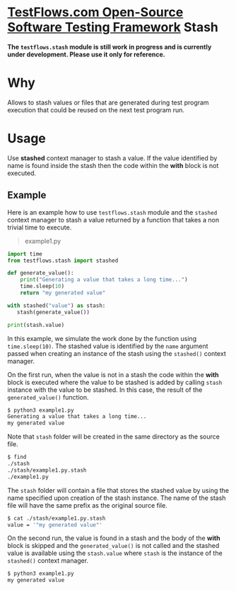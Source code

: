 # [TestFlows.com Open-Source Software Testing Framework] Stash

**The `testflows.stash` module is still work in progress and is currently under development.
Please use it only for reference.**

# Why

Allows to stash values or files that are generated during test program execution
that could be reused on the next test program run.

# Usage

Use **stashed** context manager to stash a value.
If the value identified by name is found inside the stash
then the code within the **with** block is not executed.

## Example

Here is an example how to use `testflows.stash` module
and the `stashed` context manager to stash a value
returned by a function that takes a non trivial time to execute.

> example1.py
```python
import time
from testflows.stash import stashed

def generate_value():
    print("Generating a value that takes a long time...")
    time.sleep(10)
    return "my generated value"

with stashed("value") as stash:
   stash(generate_value())

print(stash.value)
```

In this example, we simulate the work done by the function using
`time.sleep(10)`. The stashed value is identified by the `name`
argument passed when creating an instance of the stash using the
`stashed()` context manager.

On the first run, when the value is not in a stash
the code within the **with** block is executed where the value
to be stashed is added by calling `stash` instance with the value
to be stashed. In this case, the result of the `generated_value()`
function.

```bash
$ python3 example1.py
Generating a value that takes a long time...
my generated value
```

Note that `stash` folder will be created in the same directory as the source file.

```bash
$ find
./stash
./stash/example1.py.stash
./example1.py
```

The `stash` folder will contain a file that stores the stashed value by using the name specified
upon creation of the stash instance. The name of the stash file will have the same prefix as the
original source file.

```bash
$ cat ./stash/example1.py.stash 
value = '"my generated value"'
```

On the second run, the value is found in a stash and the body of the
**with** block is skipped and the `generated_value()` is not called
and the stashed value is available using the `stash.value`
where `stash` is the instance of the `stashed()` context manager.

```bash
$ python3 example1.py
my generated value
```

[TestFlows.com Open-Source Software Testing Framework]: https://testflows.com
